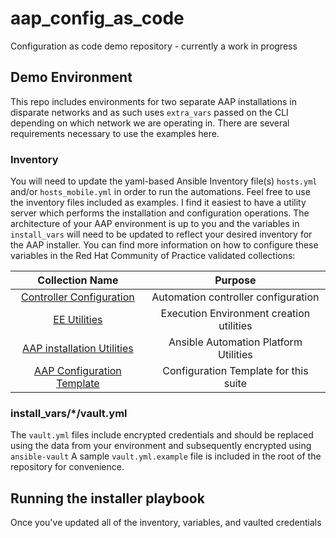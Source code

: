 # aap_config_as_code

Configuration as code demo repository - currently a work in progress

##  Demo Environment

This repo includes environments for two separate AAP installations in disparate networks and as such uses `extra_vars` passed on the CLI depending on which network we are operating in.  There are several requirements necessary to use the examples here.

### Inventory

You will need to update the yaml-based Ansible Inventory file(s) `hosts.yml` and/or `hosts_mobile.yml` in order to run the automations.  Feel free to use the inventory files included as examples.  I find it easiest to have a utility server which performs the installation and configuration operations.  The architecture of your AAP environment is up to you and the variables in `install_vars` will need to be updated to reflect your desired inventory for the AAP installer.  You can find more information on how to configure these variables in the Red Hat Community of Practice validated collections:

|                                      Collection Name                                       |                 Purpose                  |
|:------------------------------------------------------------------------------------------:|:----------------------------------------:|
| [Controller Configuration](https://github.com/redhat-cop/controller_configuration) |   Automation controller configuration    |
|             [EE Utilities](https://github.com/redhat-cop/ee_utilities)             | Execution Environment creation utilities |
|     [AAP installation Utilities](https://github.com/redhat-cop/aap_utilities)      |  Ansible Automation Platform Utilities   |
|   [AAP Configuration Template](https://github.com/redhat-cop/aap_configuration_template)   |  Configuration Template for this suite   |

### install_vars/*/vault.yml

The `vault.yml` files include encrypted credentials and should be replaced using the data from your environment and subsequently encrypted using `ansible-vault`
A sample `vault.yml.example` file is included in the root of the repository for convenience.

## Running the installer playbook

Once you've updated all of the inventory, variables, and vaulted credentials